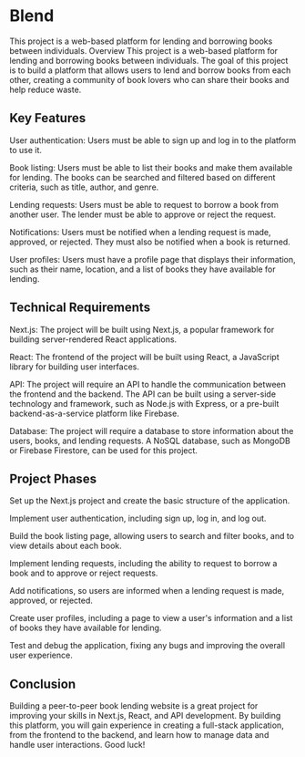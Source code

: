# Blend
This project is a web-based platform for lending and borrowing books between individuals. 
Overview
This project is a web-based platform for lending and borrowing books between individuals. The goal of this project is to build a platform that allows users to lend and borrow books from each other, creating a community of book lovers who can share their books and help reduce waste.

## Key Features
User authentication: Users must be able to sign up and log in to the platform to use it.

Book listing: Users must be able to list their books and make them available for lending. The books can be searched and filtered based on different criteria, such as title, author, and genre.

Lending requests: Users must be able to request to borrow a book from another user. The lender must be able to approve or reject the request.

Notifications: Users must be notified when a lending request is made, approved, or rejected. They must also be notified when a book is returned.

User profiles: Users must have a profile page that displays their information, such as their name, location, and a list of books they have available for lending.

## Technical Requirements
Next.js: The project will be built using Next.js, a popular framework for building server-rendered React applications.

React: The frontend of the project will be built using React, a JavaScript library for building user interfaces.

API: The project will require an API to handle the communication between the frontend and the backend. The API can be built using a server-side technology and framework, such as Node.js with Express, or a pre-built backend-as-a-service platform like Firebase.

Database: The project will require a database to store information about the users, books, and lending requests. A NoSQL database, such as MongoDB or Firebase Firestore, can be used for this project.

## Project Phases
Set up the Next.js project and create the basic structure of the application.

Implement user authentication, including sign up, log in, and log out.

Build the book listing page, allowing users to search and filter books, and to view details about each book.

Implement lending requests, including the ability to request to borrow a book and to approve or reject requests.

Add notifications, so users are informed when a lending request is made, approved, or rejected.

Create user profiles, including a page to view a user's information and a list of books they have available for lending.

Test and debug the application, fixing any bugs and improving the overall user experience.

## Conclusion
Building a peer-to-peer book lending website is a great project for improving your skills in Next.js, React, and API development. By building this platform, you will gain experience in creating a full-stack application, from the frontend to the backend, and learn how to manage data and handle user interactions. Good luck!



